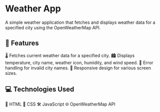 # Weather App
A simple weather application that fetches and displays weather data for a specified city using the OpenWeatherMap API.

## 🌟 Features
🌡️ Fetches current weather data for a specified city.
🏙️ Displays temperature, city name, weather icon, humidity, and wind speed.
🚫 Error handling for invalid city names.
📱 Responsive design for various screen sizes.
## 💻 Technologies Used
🧱 HTML
🎨 CSS
🛠️ JavaScript
🌐 OpenWeatherMap API
